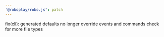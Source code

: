 ```yaml
---
'@roboplay/robo.js': patch
---
```


fix(cli): generated defaults no longer override events and commands check for more file types
